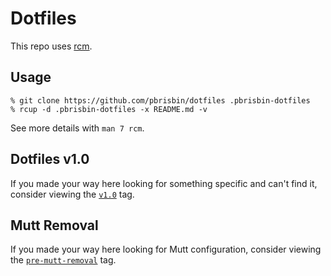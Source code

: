 # Dotfiles

This repo uses [rcm][].

[rcm]: https://github.com/thoughtbot/rcm

## Usage

```
% git clone https://github.com/pbrisbin/dotfiles .pbrisbin-dotfiles
% rcup -d .pbrisbin-dotfiles -x README.md -v
```

See more details with `man 7 rcm`.

## Dotfiles v1.0

If you made your way here looking for something specific and can't find it,
consider viewing the [`v1.0`][v1] tag.

[v1]: https://github.com/pbrisbin/dotfiles/tree/v1.0

## Mutt Removal

If you made your way here looking for Mutt configuration, consider viewing the
[`pre-mutt-removal`][pre-mutt-removal] tag.

[pre-mutt-removal]: https://github.com/pbrisbin/dotfiles/tree/pre-mutt-removal
